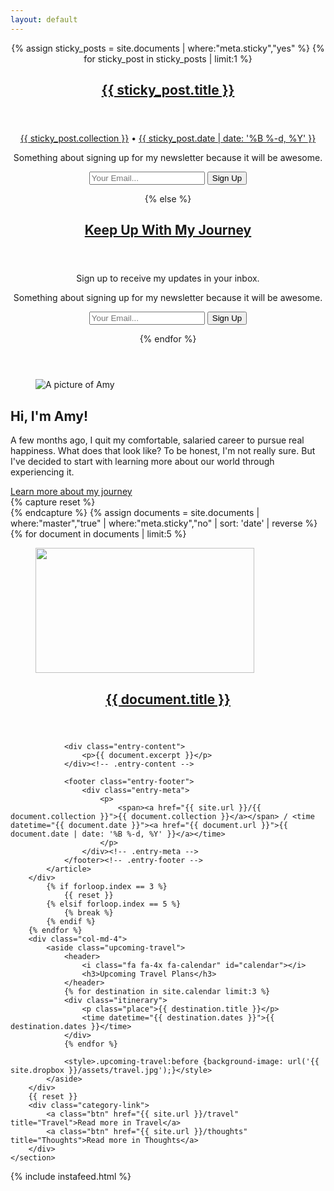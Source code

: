 ```yaml
---
layout: default
---
```


<header class="featured-header">
    <section class="featured-post container">
        <div class="row">
            {% assign sticky_posts = site.documents | where:"meta.sticky","yes" %}
            {% for sticky_post in sticky_posts | limit:1 %}
            <article id="post-" class="sticky-post col-md-6">
                <header class="post-title col-md-12">
                    <h2><a href="{{ sticky_post.url }}">{{ sticky_post.title }}</a></h2>
                </header>
                <footer class="post-meta col-md-12">
                    <p>
                        <span class="cat-links"><a href="{{ site.url }}{{ sticky_post.collection }}">{{ sticky_post.collection }}</a></span>
                         &#8226; <span class="posted-on"><a href="{{ sticky_post.url }}"><time class="entry-date" datetime="{{ sticky_post.date }}">{{ sticky_post.date | date: '%B %-d, %Y' }}</time></a></span>
                    </p>
                </footer>
            </article>
            <aside class="email-signup col-md-4 col-md-offset-2">
                <p>Something about signing up for my newsletter because it will be awesome.</p>
                <form action="" method="post" class="signup-form">
                    <input type="email" name="Email" placeholder="Your Email..." id="">
                    <input type="hidden" name="location" id="location" value="home">
                    <div style="position:absolute; left: -5000px;" aria-hidden="true">
                        <input type="text" name="" tabindex="">
                    </div>
                    <button type="submit" name="subsribe" id="">Sign Up</button>
                </form>
            </aside>
        </div>
    </section>
<style>.featured-header:before {background-image: url('{{ site.dropbox}}/photos/{{ sticky_post.featured-image }}');}</style>
    {% else %}
    <section class="featured-post container">
        <div class="row">
            <article id="post-" class="sticky-post col-md-6">
                <header class="post-title col-md-12">
                    <h2><a href="{{ site.url }}/newsletter">Keep Up With My Journey</a></h2>
                </header>
                <footer class="post-meta col-md-12">
                    <p>Sign up to receive my updates in your inbox.</p>
                </footer>
            </article>
            <aside class="email-signup col-md-4 col-md-offset-2">
                <p>Something about signing up for my newsletter because it will be awesome.</p>
                <form action="" method="post" class="signup-form">
                    <input type="email" name="Email" placeholder="Your Email..." id="">
                    <input type="hidden" name="location" id="location" value="home">
                    <div style="position:absolute; left: -5000px;" aria-hidden="true">
                        <input type="text" name="" tabindex="">
                    </div>
                    <button type="submit" name="subsribe" id="">Sign Up</button>
                </form>
            </aside>
        </div>
    </section>
<style>.featured-header:before {background-image: url('{{ site.dropbox}}/photos/302.jpg');}</style>
    {% endfor %}
</header>
<main class="container" id="" role="main">
    <section class="row" id="about-amy">
        <div class="col-md-12 frame-area">
            <div class="col-md-6">
                <figure>
                        <img class="img-responsive" id="profile" src="{{ site.dropbox }}/assets/amy.jpg" alt="A picture of Amy" />
                </figure>
            </div>
            <div class="frame-border"></div>
            <div class="col-md-6">
                <aside>
                    <h2>Hi, I'm Amy!</h2>
                    <p class="about-text">A few months ago, I quit my comfortable, salaried career to pursue real happiness. What does that look like? To be honest, I'm not really sure. But I've decided to start with learning more about our world through experiencing it.</p>
                    <a class="text-link" href="/about">Learn more about my journey</a>
                </aside>
            </div>
        </div>
    </section>
    <section class="row" id="posts-row">
        <!-- forloop -->
        {% capture reset %}<div class="reset"></div>{% endcapture %}
        {% assign documents = site.documents | where:"master","true" | where:"meta.sticky","no" | sort: 'date' | reverse %}
        {% for document in documents | limit:5 %}
        <div class="col-md-4">
            <article id="" class="">
                <figure class="entry-image">
                    <a href="{{ document.url }}">
                        <img src="{{ site.dropbox }}/photos/{{ document.featured-image }}" class="img-responsive size-posts-thumb" width="350px" height="200px">
                    </a>
                </figure>
                <header class="entry-header">
                    <h2 class="entry-title">
                        <a href="{{ document.url }}" rel="bookmark">{{ document.title }}</a>
                    </h2>
                </header><!-- .entry-header -->

                <div class="entry-content">
                    <p>{{ document.excerpt }}</p>
                </div><!-- .entry-content -->

                <footer class="entry-footer">
                    <div class="entry-meta">
                        <p>
                            <span><a href="{{ site.url }}/{{ document.collection }}">{{ document.collection }}</a></span> / <time datetime="{{ document.date }}"><a href="{{ document.url }}">{{ document.date | date: '%B %-d, %Y' }}</a></time>
                        </p>
                    </div><!-- .entry-meta -->
                </footer><!-- .entry-footer -->
            </article>
        </div>
            {% if forloop.index == 3 %}
                {{ reset }}
            {% elsif forloop.index == 5 %}
                {% break %}
            {% endif %}
        {% endfor %}
        <div class="col-md-4">
            <aside class="upcoming-travel">
                <header>
                    <i class="fa fa-4x fa-calendar" id="calendar"></i>
                    <h3>Upcoming Travel Plans</h3>
                </header>
                {% for destination in site.calendar limit:3 %}
                <div class="itinerary">
                    <p class="place">{{ destination.title }}</p>
                    <time datetime="{{ destination.dates }}">{{ destination.dates }}</time>
                </div>
                {% endfor %}

                <style>.upcoming-travel:before {background-image: url('{{ site.dropbox }}/assets/travel.jpg');}</style>    
            </aside>
        </div>
        {{ reset }}
        <div class="category-link">
            <a class="btn" href="{{ site.url }}/travel" title="Travel">Read more in Travel</a>
            <a class="btn" href="{{ site.url }}/thoughts" title="Thoughts">Read more in Thoughts</a>
        </div>
    </section>
</main>
<section class="instagram">
    {% include instafeed.html %}
</section>
            
            

